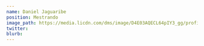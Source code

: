 ```yaml
---
name: Daniel Jaguaribe
position: Mestrando
image_path: https://media.licdn.com/dms/image/D4E03AQECL64pIY3_gg/profile-displayphoto-shrink_800_800/0/1684950270067?e=1717632000&v=beta&t=NLlPMdA5ZnBMNFHJo4pxbEs9_JzRA8Sq38b-p0BFfwY
twitter:
blurb:
---
```

